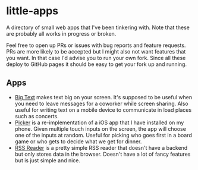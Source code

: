 # little-apps
A directory of small web apps that I've been tinkering with. Note that these are probably all works in progress or broken.

Feel free to open up PRs or issues with bug reports and feature requests. PRs are more likely to be accepted but I might also not want features that you want. In that case I'd advise you to run your own fork. Since all these deploy to GitHub pages it should be easy to get your fork up and running.

## Apps

- [Big Text](https://koddsson.github.io/big-text) makes text big on your screen. It's supposed to be useful when you need to leave messages for a coworker while screen sharing. Also useful for writing text on a mobile device to communicate in load places such as concerts.
- [Picker](https://koddsson.github.io/picker) is a re-implementation of a iOS app that I have installed on my phone. Given multiple touch inputs on the screen, the app will choose one of the inputs at random. Useful for picking who goes first in a board game or who gets to decide what we get for dinner.
- [RSS Reader](https://koddsson.github.io/rss-reader) is a pretty simple RSS reader that doesn't have a backend but only stores data in the browser. Doesn't have a lot of fancy features but is just simple and nice.
